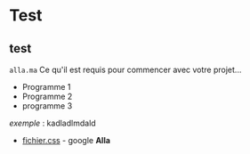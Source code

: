 # Test
## test
``alla.ma``
Ce qu'il est requis pour commencer avec votre projet...

- Programme 1
- Programme 2
- programme 3

_exemple_ : kadladlmdald

- [fichier.css](http://www.google.com) - google
**Alla**
